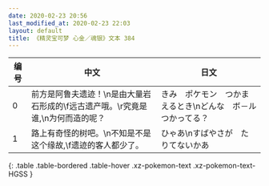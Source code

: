 ```yaml
---
date: 2020-02-23 20:56
last_modified_at: 2020-02-23 22:03
layout: default
title: 《精灵宝可梦 心金／魂银》文本 384
---
```

| 编号 | 中文 | 日文 |
| ---- | ---- | ---- |
| 0 | 前方是阿鲁夫遗迹！\n是由大量岩石形成的\f远古遗产哦。\r究竟是谁,\n为何而造的呢？ | きみ　ポケモン　つかまえるとき\nどんな　ボ－ル　つかってる？ |
| 1 | 路上有奇怪的树吧。\n不知是不是这个缘故,\f遗迹的客人都少了。 | ひゃあ\nすばやさが　たりてないかあ |
{: .table .table-bordered .table-hover .xz-pokemon-text .xz-pokemon-text-HGSS }